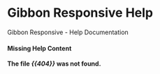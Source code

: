 # Gibbon Responsive  Help

Gibbon Responsive - Help Documentation

#### Missing Help Content

**The file _{{404}}_ was not found.**
